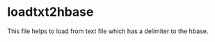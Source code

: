 loadtxt2hbase
=============

This file helps to load from text file which has a delimiter to the hbase.